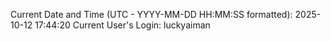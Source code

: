 Current Date and Time (UTC - YYYY-MM-DD HH:MM:SS formatted): 2025-10-12 17:44:20
Current User's Login: luckyaiman
